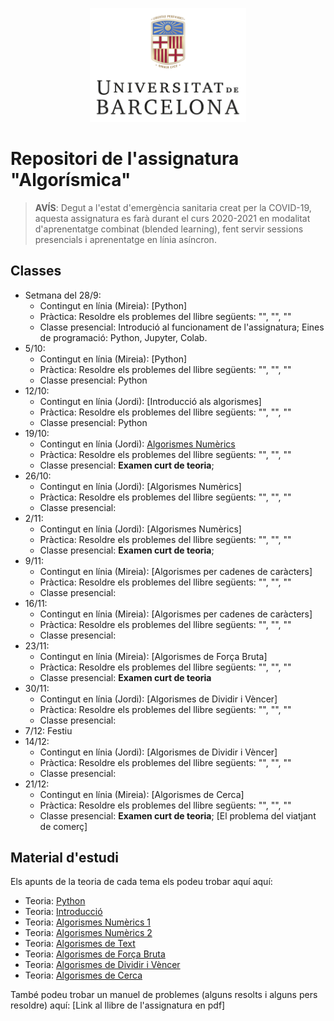 <p align="center">
  <img src="slides/images/marcav_pos_rgb.png" width="250">
</p>

# Repositori de l'assignatura "Algorísmica"

> **AVÍS**: Degut a l'estat d'emergència sanitaria creat per la COVID-19, aquesta assignatura es farà durant el curs 2020-2021 en modalitat d'aprenentatge combinat (blended learning), fent servir sessions presencials i aprenentatge en línia asíncron.

## Classes
+ Setmana del 28/9: 
  + Contingut en línia (Mireia): [Python]   
  + Pràctica: Resoldre els problemes del llibre següents: "", "", "" 
  + Classe presencial: Introdució al funcionament de l'assignatura; Eines de programació: Python, Jupyter, Colab.
+ 5/10:
  + Contingut en línia (Mireia): [Python]   
  + Pràctica: Resoldre els problemes del llibre següents: "", "", "" 
  + Classe presencial: Python
+ 12/10: 
  + Contingut en línia (Jordi): [Introducció als algorismes]   
  + Pràctica: Resoldre els problemes del llibre següents: "", "", ""   
  + Classe presencial: Python
+ 19/10: 
  + Contingut en línia (Jordi): [Algorismes Numèrics](http://algorismica2020.github.io/classes/numerics1.html)
  + Pràctica: Resoldre els problemes del llibre següents: "", "", ""   
  + Classe presencial: **Examen curt de teoria**; 
+ 26/10: 
  + Contingut en línia (Jordi): [Algorismes Numèrics]
  + Pràctica: Resoldre els problemes del llibre següents: "", "", "" 
  + Classe presencial: 
+ 2/11: 
  + Contingut en línia (Jordi): [Algorismes Numèrics]   
  + Pràctica: Resoldre els problemes del llibre següents: "", "", "" 
  + Classe presencial: **Examen curt de teoria**; 
+ 9/11: 
  + Contingut en línia (Mireia): [Algorismes per cadenes de caràcters]   
  + Pràctica: Resoldre els problemes del llibre següents: "", "", "" 
  + Classe presencial: 
+ 16/11: 
  + Contingut en línia (Mireia): [Algorismes per cadenes de caràcters]   
  + Pràctica: Resoldre els problemes del llibre següents: "", "", "" 
  + Classe presencial: 
+ 23/11: 
  + Contingut en línia (Mireia): [Algorismes de Força Bruta] 
  + Pràctica: Resoldre els problemes del llibre següents: "", "", "" 
  + Classe presencial: **Examen curt de teoria**
+ 30/11: 
  + Contingut en línia (Jordi): [Algorismes de Dividir i Vèncer]   
  + Pràctica: Resoldre els problemes del llibre següents: "", "", "" 
  + Classe presencial: 
+ 7/12: Festiu
+ 14/12: 
  + Contingut en línia (Jordi): [Algorismes de Dividir i Vèncer]   
  + Pràctica: Resoldre els problemes del llibre següents: "", "", "" 
  + Classe presencial: 
+ 21/12: 
  + Contingut en línia (Mireia): [Algorismes de Cerca]  
  + Pràctica: Resoldre els problemes del llibre següents: "", "", "" 
  + Classe presencial: **Examen curt de teoria**; [El problema del viatjant de comerç]

## Material d'estudi 

Els apunts de la teoria de cada tema els podeu trobar aquí aquí:

+  Teoria: [Python](http://algorismica2020.github.io/slides/python.html)   
+  Teoria: [Introducció](http://algorismica2020.github.io/slides/introduccio.html) 
+  Teoria: [Algorismes Numèrics 1](http://algorismica2020.github.io/slides/numerics1.html)  
+  Teoria: [Algorismes Numèrics 2](http://algorismica2020.github.io/slides/numerics2.html) 
+  Teoria: [Algorismes de Text](http://algorismica2020.github.io/slides/text.html) 
+  Teoria: [Algorismes de Força Bruta](http://algorismica2020.github.io/slides/forcabruta.html) 
+  Teoria: [Algorismes de Dividir i Vèncer](http://algorismica2020.github.io/slides/dividir.html) 
+  Teoria: [Algorismes de Cerca](http://algorismica2020.github.io/slides/cerca.html) 

També podeu trobar un manuel de problemes (alguns resolts i alguns pers resoldre) aquí: [Link al llibre de l'assignatura en pdf]
